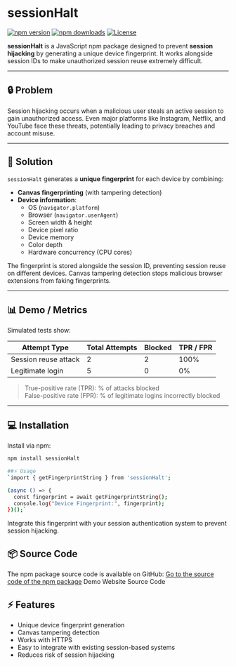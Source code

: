 # sessionHalt

[![npm version](https://img.shields.io/npm/v/sessionHalt)](https://www.npmjs.com/package/sessionHalt)
[![npm downloads](https://img.shields.io/npm/dt/sessionHalt)](https://www.npmjs.com/package/sessionHalt)
[![License](https://img.shields.io/npm/l/sessionHalt)](LICENSE)

**sessionHalt** is a JavaScript npm package designed to prevent **session hijacking** by generating a unique device fingerprint. It works alongside session IDs to make unauthorized session reuse extremely difficult.

---

## 🔒 Problem

Session hijacking occurs when a malicious user steals an active session to gain unauthorized access. Even major platforms like Instagram, Netflix, and YouTube face these threats, potentially leading to privacy breaches and account misuse.

---

## 🚀 Solution

`sessionHalt` generates a **unique fingerprint** for each device by combining:

- **Canvas fingerprinting** (with tampering detection)
- **Device information**:
  - OS (`navigator.platform`)
  - Browser (`navigator.userAgent`)
  - Screen width & height
  - Device pixel ratio
  - Device memory
  - Color depth
  - Hardware concurrency (CPU cores)

The fingerprint is stored alongside the session ID, preventing session reuse on different devices. Canvas tampering detection stops malicious browser extensions from faking fingerprints.

---

## 📊 Demo / Metrics

Simulated tests show:

| Attempt Type          | Total Attempts | Blocked | TPR / FPR |
|----------------------|----------------|---------|-----------|
| Session reuse attack  | 2              | 2       | 100%      |
| Legitimate login      | 5              | 0       | 0%        |

> True-positive rate (TPR): % of attacks blocked  
> False-positive rate (FPR): % of legitimate logins incorrectly blocked

---

## 💻 Installation

Install via npm:

```bash
npm install sessionHalt
```
```bash
##⚡ Usage
`import { getFingerprintString } from 'sessionHalt';

(async () => {
  const fingerprint = await getFingerprintString();
  console.log("Device Fingerprint:", fingerprint);
})();`
```
Integrate this fingerprint with your session authentication system to prevent session hijacking.

## 📦 Source Code
The npm package source code is available on GitHub:
[Go to the source code of the npm package](https://github.com/VengadeshProgrammer/sessionHalt-fingerprint-npm/tree/main)
Demo Website Source Code
## ⚡ Features
* Unique device fingerprint generation
* Canvas tampering detection
* Works with HTTPS
* Easy to integrate with existing session-based systems
* Reduces risk of session hijacking
